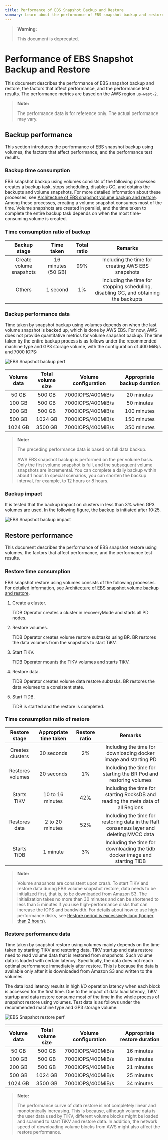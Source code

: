 ```yaml
---
title: Performance of EBS Snapshot Backup and Restore
summary: Learn about the performance of EBS snapshot backup and restore.
---
```


> **Warning:**
>
> This document is deprecated.

# Performance of EBS Snapshot Backup and Restore

This document describes the performance of EBS snapshot backup and restore, the factors that affect performance, and the performance test results. The performance metrics are based on the AWS region `us-west-2`.

> **Note:**
>
> The performance data is for reference only. The actual performance may vary.

## Backup performance

This section introduces the performance of EBS snapshot backup using volumes, the factors that affect performance, and the performance test results.

### Backup time consumption

EBS snapshot backup using volumes consists of the following processes: creates a backup task, stops scheduling, disables GC, and obtains the backupts and volume snapshots. For more detailed information about these processes, see [Architecture of EBS snapshot volume backup and restore](volume-snapshot-backup-restore.md). Among these processes, creating a volume snapshot consumes most of the time. Volume snapshots are created in parallel, and the time taken to complete the entire backup task depends on when the most time-consuming volume is created.

### Time consumption ratio of backup

| Backup stage     | Time taken    | Total ratio | Remarks                                     |
| :--------: | :---------: | :------: | :-------------------------------------: |
| Create volume snapshots  | 16 minutes (50 GB) | 99%      | Including the time for creating AWS EBS snapshots                  |
| Others        | 1 second          | 1%       | Including the time for stopping scheduling, disabling GC, and obtaining the backupts |

### Backup performance data

Time taken by snapshot backup using volumes depends on when the last volume snapshot is backed up, which is done by AWS EBS. For now, AWS does not provide quantitative metrics for volume snapshot backup. The time taken by the entire backup process is as follows under the recommended machine type and GP3 storage volume, with the configuration of 400 MiB/s and 7000 IOPS:

![EBS Snapshot backup perf](https://download.pingcap.com/images/tidb-in-kubernetes/volume-snapshot-backup-perf.png)

| Volume data  | Total volume size  | Volume configuration             | Appropriate backup duration |
| :------: | :-----: | :---------------: | :--------: |
| 50 GB    | 500 GB  | 7000IOPS/400MiB/s | 20 minutes    |
| 100 GB   | 500 GB  | 7000IOPS/400MiB/s | 50 minutes    |
| 200 GB   | 500 GB  | 7000IOPS/400MiB/s | 100 minutes   |
| 500 GB   | 1024 GB | 7000IOPS/400MiB/s | 150 minutes   |
| 1024 GB  | 3500 GB | 7000IOPS/400MiB/s | 350 minutes   |

> **Note:**
>
> The preceding performance data is based on full data backup.
>
> AWS EBS snapshot backup is performed on the per volume basis. Only the first volume snapshot is full, and the subsequent volume snapshots are incremental. You can complete a daily backup within about 1 hour. In special scenarios, you can shorten the backup interval, for example, to 12 hours or 8 hours.

### Backup impact

It is tested that the backup impact on clusters in less than 3% when GP3 volumes are used. In the following figure, the backup is initiated after 10:25.

![EBS Snapshot backup impact](https://download.pingcap.com/images/tidb-in-kubernetes/volume-snapshot-backup-impact.jpg)

## Restore performance

This document describes the performance of EBS snapshot restore using volumes, the factors that affect performance, and the performance test results.

### Restore time consumption

EBS snapshot restore using volumes consists of the following processes. For detailed information, see [Architecture of EBS snapshot volume backup and restore](volume-snapshot-backup-restore.md).

1. Create a cluster.

    TiDB Operator creates a cluster in recoveryMode and starts all PD nodes.

2. Restore volumes.

    TiDB Operator creates volume restore subtasks using BR. BR restores the data volumes from the snapshots to start TiKV.

3. Start TiKV.

    TiDB Operator mounts the TiKV volumes and starts TiKV.

4. Restore data.

    TiDB Operator creates volume data restore subtasks. BR restores the data volumes to a consistent state.

5. Start TiDB.

    TiDB is started and the restore is completed.

### Time consumption ratio of restore

| Restore stage     | Appropriate time taken | Restore ratio | Remarks                                                            |
| :--------: | :---------: | :------: | :-------------------------------------------------------------: |
| Creates clusters     | 30 seconds         |  2%      | Including the time for downloading docker image and starting PD                                   |
| Restores volumes     | 20 seconds         |  1%     | Including the time for starting the BR Pod and restoring volumes                                         |
| Starts TiKV   | 10 to 16 minutes    | 42%      | Including the time for starting RocksDB and reading the meta data of all Regions |
| Restores data | 2 to 20 minutes    | 52%       |  Including the time for restoring data in the Raft consensus layer and deleting MVCC data                                 |
| Starts TiDB   | 1 minute        | 3%       |  Including the time for downloading the tidb docker image and starting TiDB                                           |

> **Note:**
>
> Volume snapshots are consistent upon crash. To start TiKV and restore data during EBS volume snapshot restore, data needs to be initialized first, that is, to be downloaded from Amazon S3. The initialization takes no more than 30 minutes and can be shortened to less than 5 minutes if you use high-performance disks that can increase the IOPS and bandwidth. For details about how to use high-performance disks, see [Restore period is excessively long (longer than 2 hours)](backup-restore-faq.md#restore-period-is-excessively-long-longer-than-2-hours).

### Restore performance data

Time taken by snapshot restore using volumes mainly depends on the time taken by starting TiKV and restoring data. TiKV startup and data restore need to read volume data that is restored from snapshots. Such volume data is loaded with certain latency. Specifically, the data does not reach optimal performance immediately after restore. This is because the data is available only after it is downloaded from Amazon S3 and written to the volumes.

The data load latency results in high I/O operation latency when each block is accessed for the first time. Due to the impact of data load latency, TiKV startup and data restore consume most of the time in the whole process of snapshot restore using volumes. Test data is as follows under the recommended machine type and GP3 storage volume:

![EBS Snapshot restore perf](https://download.pingcap.com/images/tidb-in-kubernetes/volume-snapshot-restore-perf.png)

| Volume data  | Total volume size   | Volume configuration             | Appropriate restore duration |
| :------: | :-----: | :---------------: | :--------: |
| 50 GB    | 500 GB  | 7000IOPS/400MiB/s | 16 minutes    |
| 100 GB   | 500 GB  | 7000IOPS/400MiB/s | 18 minutes    |
| 200 GB   | 500 GB  | 7000IOPS/400MiB/s | 21 minutes   |
| 500 GB   | 1024 GB | 7000IOPS/400MiB/s | 25 minutes   |
| 1024 GB  | 3500 GB | 7000IOPS/400MiB/s | 34 minutes   |

> **Note:**
>
> The performance curve of data restore is not completely linear and monotonically increasing. This is because, although volume data is the user data used by TiKV, different volume blocks might be loaded and scanned to start TiKV and restore data. In addition, the network speed of downloading volume blocks from AWS might also affect the restore performance.
